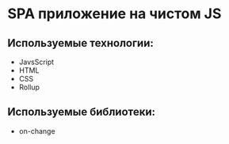 # SPA приложение на чистом JS

## Используемые технологии:
- JavsScript
- HTML
- CSS
- Rollup

## Используемые библиотеки:
- on-change
